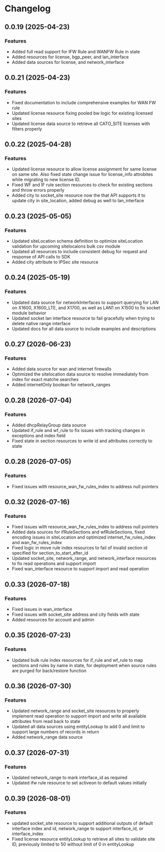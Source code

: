 # Changelog

## 0.0.19 (2025-04-23)

### Features
- Added full read support for IFW Rule and WANFW Rule in state
- Added resources for license, bgp_peer, and lan_interface
- Added data sources for license, and network_interface

## 0.0.21 (2025-04-23)

### Features
- Fixed documentation to include comprehensive examples for WAN FW rule
- Updated license resource fixing pooled bw logic for existing licensed sites
- Updated license data source to retrieve all CATO_SITE licenses with filters properly

## 0.0.22 (2025-04-28)

### Features
- Updated license resource to allow license assignment for same license on same site.  Also fixed state change issue for license_info attrobites while migrating to new license ID.
- Fixed WF and IF rule section resources to check for existing sections and throw errors properly
- Added city to socket_site resource now the that API supports it to update city in site_location, added debug as well to lan_interface

## 0.0.23 (2025-05-05)

### Features
- Updated siteLocation schema definition to optimize siteLocation validation for upcoming sitelocaions bulk csv module
- Updated all resources to include consistent debug for request and response of API calls to SDK
- Added city attribute to IPSec site resource

## 0.0.24 (2025-05-19)

### Features

- Updated data source for networkInterfaces to support querying for LAN on X1600, X1600_LTE, and X1700, as well as LAN1 on X1500 to fix socket module behavior 
- Updated socket lan interface resource to fail gracefully when trying to delete native range interface
- Updated docs for all data source to include examples and descriptions

## 0.0.27 (2026-06-23)

### Features

- Added data source for wan and internet firewalls
- Optimized the sitelocation data source to resolve immediately from index for exact matche searches
- Added internetOnly boolean for network_ranges

## 0.0.28 (2026-07-04)

### Features

- Added dhcpRelayGroup data source
- Updated if_rule and wf_rule to fix issues with tracking changes in exceptions and index field
- Fixed state in section resources to write id and attributes correctly to state

## 0.0.28 (2026-07-05)

### Features

- Fixed issues with resource_wan_fw_rules_index to address null pointers

## 0.0.32 (2026-07-16)

### Features

- Fixed issues with resource_wan_fw_rules_index to address null pointers
- Added data sources for ifRuleSections and wfRuleSections, fixed encoding issues in siteLocation and optimized internet_fw_rules_index and wan_fw_rules_index
- Fixed logic in move rule index resources to fail of invalid section id specified for section_to_start_after_id
- Updated socket_site, network_range, and network_interface resources to fix read operations and support import
- Fixed wan_interface resource to support import and read operation

## 0.0.33 (2026-07-18)

### Features

- Fixed issues in wan_interface
- Fixed issues with socket_site address and city fields with state
- Added resources for account and admin

## 0.0.35 (2026-07-23)

### Features

- Updated bulk rule index resources for if_rule and wf_rule to map sections and rules by name in state, for deployment when source rules are purged for back/restore function

## 0.0.36 (2026-07-30)

### Features

- Updated network_range and socket_site resources to properly implement read operation to support import and write all available attributes from read back to state
- Updated all data sources using entityLookup to add 0 and limit to support large numbers of records in return
- Added network_range data source

## 0.0.37 (2026-07-31)

### Features

- Updated network_range to mark interface_id as required
- Updated ifw rule resource to set activeon to default values initially

## 0.0.39 (2026-08-01)

### Features

- updated socket_site resource to support additional outputs of default interface index and id, network_range to support interface_id, or interface_index
- Fixed license resource entityLookup to retrieve all sites to validate site ID, previously limited to 50 without limit of 0 in entityLookup

